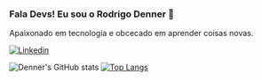 
### Fala Devs! Eu sou o Rodrigo Denner 🦈
Apaixonado em tecnologia e obcecado em aprender coisas novas.

[![Linkedin](https://img.shields.io/badge/LinkedIn-0077B5?style=for-the-badge&logo=linkedin&logoColor=white)](https://www.linkedin.com/in/rodrigo-denner-vieira-dias-319089213/)

![Denner's GitHub stats](https://github-readme-stats.vercel.app/api?username=rodrigodenner&show_icons=true&theme=merko)
[![Top Langs](https://github-readme-stats.vercel.app/api/top-langs/?username=rodrigodenner)](https://github.com/anuraghazra/github-readme-stats)

